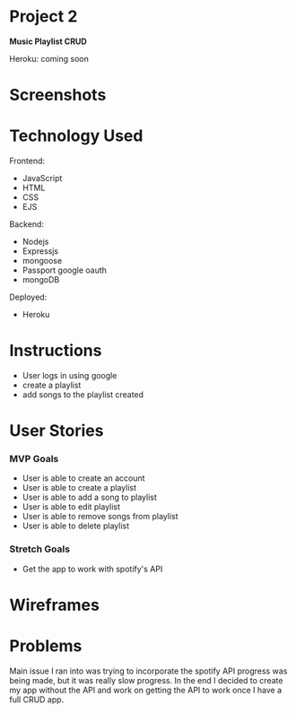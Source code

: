 # Project 2

**Music Playlist CRUD**

Heroku: coming soon

# Screenshots


# Technology Used

Frontend:
  - JavaScript
  - HTML
  - CSS
  - EJS
 
Backend:
  - Nodejs
  - Expressjs
  - mongoose
  - Passport google oauth
  - mongoDB

Deployed:
  - Heroku
 
 # Instructions
 
  - User logs in using google
  - create a playlist
  - add songs to the playlist created
 
 # User Stories
 
 ### MVP Goals
 
 - User is able to create an account
 - User is able to create a playlist
 - User is able to add a song to playlist
 - User is able to edit playlist
 - User is able to remove songs from playlist
 - User is able to delete playlist

### Stretch Goals

  - Get the app to work with spotify's API

# Wireframes



# Problems

Main issue I ran into was trying to incorporate the spotify API progress was being made, but it was really slow progress. In the end I decided to create my app without the API and work on getting the API to work once I have a full CRUD app.
